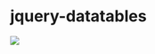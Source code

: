 # jquery-datatables

<img src="http://image.prntscr.com/image/21cedd4b599f4d2b8089196e2fdb018e.png">
